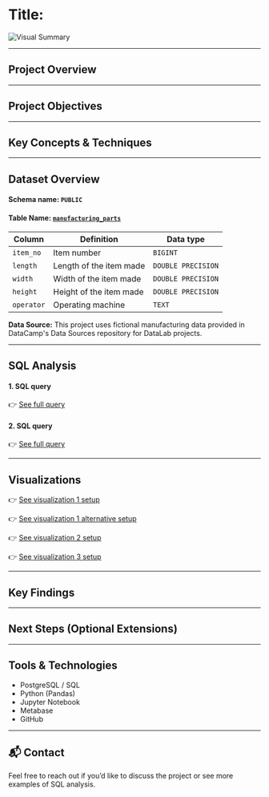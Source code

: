 # Title:

![Visual Summary](images/sql_spc_summary_01.PNG)

---

## Project Overview


---

## Project Objectives


---

## Key Concepts & Techniques


---

## Dataset Overview

#### Schema name: `PUBLIC`
#### Table Name: [`manufacturing_parts`](datasets/manufacturing_parts.csv)

| Column     | Definition              | Data type          |
|------------|-------------------------|--------------------|
| `item_no`  | Item number             | `BIGINT`           |
| `length`   | Length of the item made | `DOUBLE PRECISION` |
| `width`    | Width of the item made  | `DOUBLE PRECISION` |
| `height`   | Height of the item made | `DOUBLE PRECISION` |
| `operator` | Operating machine       | `TEXT`             |

**Data Source:** This project uses fictional manufacturing data provided in DataCamp's Data Sources repository for DataLab projects.

---

## SQL Analysis

#### 1. SQL query

👉 [See full query](analysis/)

#### 2. SQL query

👉 [See full query](analysis/)

---

## Visualizations

👉 [See visualization 1 setup](notebooks/)

👉 [See visualization 1 alternative setup](notebooks/)

👉 [See visualization 2 setup](notebooks/)

👉 [See visualization 3 setup](notebooks/)

---

## Key Findings

---

## Next Steps (Optional Extensions)

---

## Tools & Technologies

- PostgreSQL / SQL
- Python (Pandas)
- Jupyter Notebook
- Metabase
- GitHub

---

## 📬 Contact

Feel free to reach out if you’d like to discuss the project or see more examples of SQL analysis.
